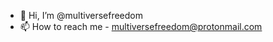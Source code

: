 - 👋 Hi, I’m @multiversefreedom
- 📫 How to reach me - multiversefreedom@protonmail.com

<!---
multiversefreedom/multiversefreedom is a ✨ special ✨ repository because its `README.md` (this file) appears on your GitHub profile.
You can click the Preview link to take a look at your changes.
--->

